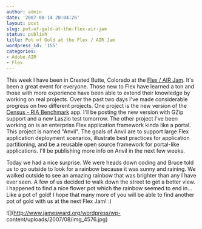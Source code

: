 ```yaml
---
author: admin
date: '2007-08-14 20:04:26'
layout: post
slug: pot-of-gold-at-the-flex-air-jam
status: publish
title: Pot of Gold at the Flex / AIR Jam
wordpress_id: '155'
categories:
- Adobe AIR
- Flex
---
```


This week I have been in Crested Butte, Colorado at the [Flex / AIR
Jam](http://www.mindviewinc.com/Conferences/FlexAIRJam/Index.php). It's been a
great event for everyone. Those new to Flex have learned a ton and those with
more experience have been able to extend their knowledge by working on real
projects. Over the past two days I've made considerable progress on two
different projects. One project is the new version of the [Census - RIA
Benchmark](/census) app. I'll be posting the new version with GZip support and
a new Laszlo test tomorrow. The other project I've been working on is an
enterprise Flex application framework kinda like a portal. This project is
named "Anvil". The goals of Anvil are to support large Flex application
deployment scenarios, illustrate best practices for application partitioning,
and be a reusable open source framework for portal-like applications. I'll be
publishing more info on Anvil in the next few weeks.

Today we had a nice surprise. We were heads down coding and Bruce told us to
go outside to look for a rainbow because it was sunny and raining. We walked
outside to see an amazing rainbow that was brighter than any I have ever seen.
A few of us decided to walk down the street to get a better view. I happened
to find a nice flower pot which the rainbow seemed to end in... Like a pot of
gold! I hope that many more of you will be able to find another pot of gold
with us at the next Flex Jam! :)

![](http://www.jamesward.org/wordpress/wp-
content/uploads/2007/08/img_4576.jpg)

